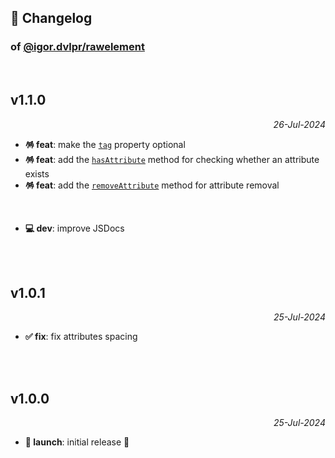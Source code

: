 ## 📒 Changelog

### of [@igor.dvlpr/rawelement](https://github.com/igorskyflyer/npm-rawelement)

<br>

## v1.1.0

<p align="right"><em>26-Jul-2024</em></p>

- **🪅 feat**: make the [`tag`](./README.md#tag-string) property optional
- **🪅 feat**: add the [`hasAttribute`](./README.md#hasattributename-string-boolean) method for checking whether an attribute exists
- **🪅 feat**: add the [`removeAttribute`](./README.md#removeattributename-string-boolean) method for attribute removal


<br>

- **💻 dev**: improve JSDocs

<br>
<br>

## v1.0.1

<p align="right"><em>25-Jul-2024</em></p>

- **✅ fix**: fix attributes spacing

<br>
<br>

## v1.0.0

<p align="right"><em>25-Jul-2024</em></p>

- **🚀 launch**: initial release 🎉
